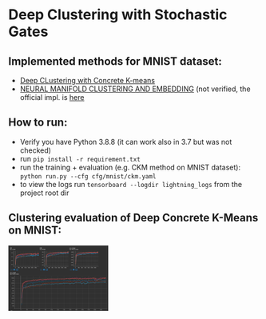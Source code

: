 # Deep Clustering with Stochastic Gates

## Implemented methods for MNIST dataset:
 - [Deep CLustering with Concrete K-means](https://arxiv.org/pdf/1910.08031)
 - [NEURAL MANIFOLD CLUSTERING AND EMBEDDING](https://arxiv.org/pdf/2201.10000.pdf) (not verified, the official impl. is [here](https://github.com/zengyi-li/NMCE-release)

## How to run:
- Verify you have Python 3.8.8 (it can work also in 3.7 but was not checked)
- run `pip install -r requirement.txt`
- run the training + evaluation (e.g. CKM method on MNIST dataset):
    `python run.py --cfg cfg/mnist/ckm.yaml`
- to view the logs run `tensorboard --logdir lightning_logs` from the project root dir

## Clustering evaluation of Deep Concrete K-Means on MNIST:

<img src="imgs/image.png" width="200">